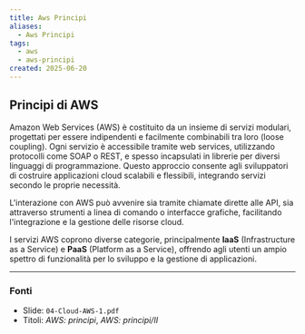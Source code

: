```yaml
---
title: Aws Principi
aliases:
  - Aws Principi
tags:
  - aws
  - aws-principi
created: 2025-06-20
---
```

## Principi di AWS

Amazon Web Services (AWS) è costituito da un insieme di servizi modulari, progettati per essere indipendenti e facilmente combinabili tra loro (loose coupling). Ogni servizio è accessibile tramite web services, utilizzando protocolli come SOAP o REST, e spesso incapsulati in librerie per diversi linguaggi di programmazione. Questo approccio consente agli sviluppatori di costruire applicazioni cloud scalabili e flessibili, integrando servizi secondo le proprie necessità.

L'interazione con AWS può avvenire sia tramite chiamate dirette alle API, sia attraverso strumenti a linea di comando o interfacce grafiche, facilitando l'integrazione e la gestione delle risorse cloud.

I servizi AWS coprono diverse categorie, principalmente **IaaS** (Infrastructure as a Service) e **PaaS** (Platform as a Service), offrendo agli utenti un ampio spettro di funzionalità per lo sviluppo e la gestione di applicazioni.

---

### Fonti

- Slide: `04-Cloud-AWS-1.pdf`
- Titoli: _AWS: principi_, _AWS: principi/II_
